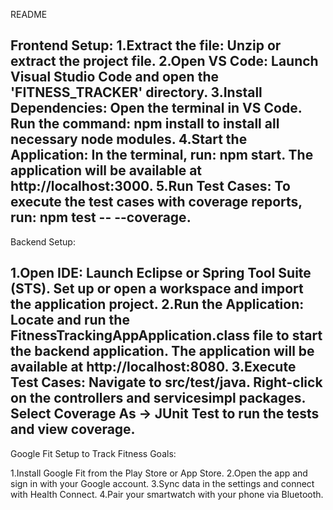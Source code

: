 README

 
Frontend Setup:
1.Extract the file: Unzip or extract the project file.
2.Open VS Code: Launch Visual Studio Code and open the 'FITNESS_TRACKER' directory.
3.Install Dependencies:
     Open the terminal in VS Code.
     Run the command: npm install to install all necessary node modules.
4.Start the Application:
     In the terminal, run: npm start.
     The application will be available at http://localhost:3000.
5.Run Test Cases:
     To execute the test cases with coverage reports, run: npm test -- --coverage.
-------------------------------------------------------------------------------------------------

Backend Setup:

1.Open IDE: 
     Launch Eclipse or Spring Tool Suite (STS).
     Set up or open a workspace and import the application project.
2.Run the Application:
     Locate and run the FitnessTrackingAppApplication.class file to start the backend application.
     The application will be available at http://localhost:8080.
3.Execute Test Cases:
     Navigate to src/test/java.
     Right-click on the controllers and servicesimpl packages.
     Select Coverage As -> JUnit Test to run the tests and view coverage.
---------------------------------------------------------------------------------------------------
Google Fit Setup to Track Fitness Goals:

1.Install Google Fit from the Play Store or App Store.
2.Open the app and sign in with your Google account.
3.Sync data in the settings and connect with Health Connect.
4.Pair your smartwatch with your phone via Bluetooth.

